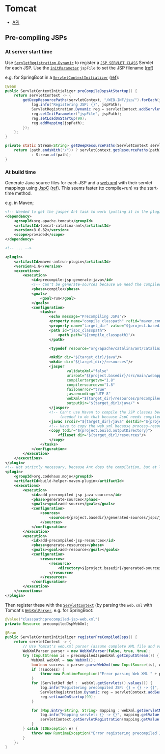 # Tomcat

* [API](http://tomcat.apache.org/tomcat-8.0-doc/api/index.html)

## Pre-compiling JSPs

### At server start time

Use [`ServletRegistration.Dynamic`](http://docs.oracle.com/javaee/7/api/index.html?javax/servlet/ServletRegistration.Dynamic.html) to register a [`JSP_SERVLET_CLASS`](http://tomcat.apache.org/tomcat-8.0-doc/api/org/apache/catalina/core/Constants.html#JSP_SERVLET_CLASS) Servlet for each JSP.
Use the [`initParameter`](http://docs.oracle.com/javaee/7/api/javax/servlet/Registration.html#setInitParameter-java.lang.String-java.lang.String-) `jspFile` to set the JSP filename ([ref](http://tomcat.markmail.org/thread/pg65fgqhfra7czy5))

e.g. for SpringBoot in a [`ServletContextInitializer`](http://docs.spring.io/spring-boot/docs/current/api/org/springframework/boot/context/embedded/ServletContextInitializer.html) ([ref](http://www.leveluplunch.com/blog/2014/04/01/spring-boot-configure-servlet-mapping-filters/)):

```java
@Bean
public ServletContextInitializer preCompileJspsAtStartup() {
    return servletContext -> {
        getDeepResourcePaths(servletContext, "/WEB-INF/jsp/").forEach(jspPath -> {
            log.info("Registering JSP: {}", jspPath);
            ServletRegistration.Dynamic reg = servletContext.addServlet(jspPath, Constants.JSP_SERVLET_CLASS);
            reg.setInitParameter("jspFile", jspPath);
            reg.setLoadOnStartup(99);
            reg.addMapping(jspPath);
        });
    };
}

private static Stream<String> getDeepResourcePaths(ServletContext servletContext, String path) {
    return (path.endsWith("/")) ? servletContext.getResourcePaths(path).stream().flatMap(p -> getDeepResourcePaths(servletContext, p))
            : Stream.of(path);
}
```

### At build time

Generate Java source files for each JSP and a [web.xml](http://docs.oracle.com/cd/E13222_01/wls/docs81/webapp/web_xml.html#1039287) with their servlet mappings using [JspC](http://tomcat.apache.org/tomcat-8.0-doc/api/org/apache/jasper/JspC.html) ([ref](https://tomcat.apache.org/tomcat-8.0-doc/jasper-howto.html)).
This seems faster (to compile+run) vs the start-time method.

e.g. in Maven;

```xml
<!-- Needed to get the jasper Ant task to work (putting it in the plugin's dependencies didn't work) -->
<dependency>
	<groupId>org.apache.tomcat</groupId>
	<artifactId>tomcat-catalina-ant</artifactId>
	<version>8.0.32</version>
	<scope>provided</scope>
</dependency>

<!-- ... -->

<plugin>
	<artifactId>maven-antrun-plugin</artifactId>
	<version>1.8</version>
	<executions>
		<execution>
			<id>precompile-jsp-generate-java</id>
			<!-- Can't be generate-sources because we need the compiled Henry taglib classes already! -->
			<phase>compile</phase>
			<goals>
				<goal>run</goal>
			</goals>
			<configuration>
				<tasks>
					<echo message="Precompiling JSPs"/>
					<property name="compile_classpath" refid="maven.compile.classpath"/>
					<property name="target_dir" value="${project.basedir}/generated-sources/jspc" />
					<path id="jspc_classpath">
						<path path="${compile_classpath}"/>
					</path>

					<typedef resource="org/apache/catalina/ant/catalina.tasks" classpathref="jspc_classpath"/>

					<mkdir dir="${target_dir}/java"/>
					<mkdir dir="${target_dir}/resources"/>
					<jasper
							validateXml="false"
							uriroot="${project.basedir}/src/main/webapp"
							compilertargetvm="1.8"
							compilersourcevm="1.8"
							failonerror="true"
							javaencoding="UTF-8"
							webXml="${target_dir}/resources/precompiled-jsp-web.xml"
							outputDir="${target_dir}/java/" >
					</jasper>
					<!-- Can't use Maven to compile the JSP classes because it has already compiled the app's classes
						 (needed to do that becuase JspC needs compiled app classes) -->
					<javac srcdir="${target_dir}/java" destdir="${project.build.outputDirectory}" classpathref="jspc_classpath" fork="true"/>
					<!-- Have to copy the web.xml because process-resources phase has already finished (before compile) -->
					<copy todir="${project.build.outputDirectory}">
						<fileset dir="${target_dir}/resources"/>
					</copy>
				</tasks>
			</configuration>
		</execution>
	</executions>
</plugin>
<!-- Not strictly necessary, because Ant does the compilation, but at least attempts to keep it in sync with Maven -->
<plugin>
	<groupId>org.codehaus.mojo</groupId>
	<artifactId>build-helper-maven-plugin</artifactId>
	<executions>
		<execution>
			<id>add-precompiled-jsp-java-sources</id>
			<phase>generate-sources</phase>
			<goals><goal>add-source</goal></goals>
			<configuration>
				<sources>
					<source>${project.basedir}/generated-sources/jspc/java</source>
				</sources>
			</configuration>
		</execution>
		<execution>
			<id>add-precompiled-jsp-resources</id>
			<phase>generate-resources</phase>
			<goals><goal>add-resource</goal></goals>
			<configuration>
				<resources>
					<resource>
						<directory>${project.basedir}/generated-sources/jspc/resources</directory>
					</resource>
				</resources>
			</configuration>
		</execution>
	</executions>
</plugin>
```

Then register these with the [`ServletContext`](http://docs.oracle.com/javaee/7/api/javax/servlet/ServletContext.html) (by parsing the `web.xml` with Tomcat's [`WebXmlParser`](http://tomcat.apache.org/tomcat-8.0-doc/api/org/apache/tomcat/util/descriptor/web/WebXmlParser.html), e.g. for SpringBoot:

```java
@Value("classpath:precompiled-jsp-web.xml")
private Resource precompiledJspWebXml;

@Bean
public ServletContextInitializer registerPreCompiledJsps() {
    return servletContext -> {
        // Use Tomcat's web.xml parser (assume complete XML file and validate).
        WebXmlParser parser = new WebXmlParser(false, true, true);
        try (InputStream is = precompiledJspWebXml.getInputStream()) {
            WebXml webXml = new WebXml();
            boolean success = parser.parseWebXml(new InputSource(is), webXml, false);
            if (!success) {
                throw new RuntimeException("Error parsing Web XML " + precompiledJspWebXml);
            }
            for (ServletDef def :  webXml.getServlets().values()) {
                log.info("Registering precompiled JSP: {} = {} -> {}", def.getServletName(), def.getServletClass());
                ServletRegistration.Dynamic reg = servletContext.addServlet(def.getServletName(), def.getServletClass());
                reg.setLoadOnStartup(99);
            }

            for (Map.Entry<String, String> mapping : webXml.getServletMappings().entrySet()) {
                log.info("Mapping servlet: {} -> {}", mapping.getValue(), mapping.getKey());
                servletContext.getServletRegistration(mapping.getValue()).addMapping(mapping.getKey());
            }
        } catch (IOException e) {
            throw new RuntimeException("Error registering precompiled JSPs", e);
        }
    };
}
```
